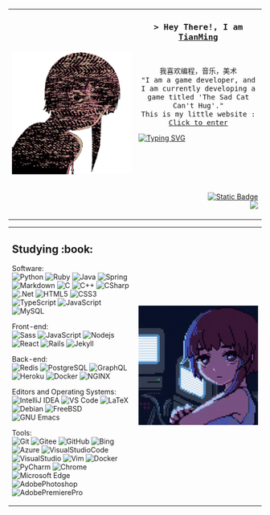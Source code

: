 <table>
  <tr>
    <td width="50%">
      <img src="https://github.com/Blackcat-love/Blackcat-love/blob/main/static/images/lain.gif" alt="lain" style="max-width:100%;">
    </td>
    <td width="50%">
      <h3 align="center">
        <samp>&gt; Hey There!, I am <b><a target="_blank" href="https://blackcat-love.github.io/Blackcat-loveBlog/">TianMing</a></b></samp>
      </h3>
      <br/>
      <p align="center">
        <samp>
          我喜欢编程，音乐，美术
          <br/>
          "I am a game developer, and I am currently developing a game titled 'The Sad Cat Can't Hug'."
          <br/>
          This is my little website : <a href="https://thesadcatcanthug.neocities.org/" target="_blank" >Click to enter</a>
        </samp>
      </p>
      <a href="https://git.io/typing-svg">
        <img src="https://readme-typing-svg.demolab.com?font=Fira+Code&weight=200&size=17&duration=4999&pause=1000&color=3340F7&center=true&width=435&lines=Hello+Lain;%E6%97%A0%E8%AE%BA%E5%9C%A8%E5%93%AA%EF%BC%8C%E4%BA%BA%E4%B8%8E%E4%BA%BA%E9%83%BD%E5%BD%BC%E6%AD%A4%E7%9B%B8%E8%BF%9E;%E3%81%A9%E3%81%93%E3%81%AB%E3%81%84%E3%81%A6%E3%82%82%E3%80%81%E4%BA%BA%E3%81%AF%E3%81%A4%E3%81%AA%E3%81%8C%E3%81%A3%E3%81%A6%E3%81%84%E3%82%8B;No+matter+where+you+are%2Cpeople+are+connected" alt="Typing SVG" />
      </a>
          <p align="right" style="margin-top: 100px;">
        <a href="https://blackcat-love.github.io/Blackcat-loveBlog/" target="_blank">
  <img alt="Static Badge" src="https://img.shields.io/badge/blog-%E6%88%91%E7%9A%84%E5%8D%9A%E5%AE%A2-red">
</a>
        <br/>
             <a href="https://x.com/fertilizer_sAsY?s=09" target="_blank">
        <img src="https://img.shields.io/badge/twitter-%E8%81%94%E7%B3%BB%E6%88%91-red?logo=x&logoWidth=10">
             </a>
      </p>
    </td>
  </tr>
</table>


<table>
  <tr>
    <td width="50%">
     <h2>Studying :book: </h2>

Software:
<br/>
![Python](http://img.shields.io/badge/-Python-3776AB?style=flat-square&logo=python&logoColor=ffff4a)
![Ruby](http://img.shields.io/badge/-Ruby-CC342D?style=flat-square&logo=ruby&logoColor=ffe8e8)
![Java](http://img.shields.io/badge/-Java-007396?style=flat-square&logo=java&logoColor=ffffff)
![Spring](http://img.shields.io/badge/-Spring-6DB33F?style=flat-square&logo=spring&logoColor=ffffff)
![Markdown](https://img.shields.io/badge/Markdown-000000?style=flat-square&logo=Markdown&logoColor=white)
![C](https://img.shields.io/badge/C-A8B9CC?style=flat-square&logo=C&logoColor=white)
![C++](https://img.shields.io/badge/C++-00599C?style=flat-square&logo=CPlusPlus&logoColor=white)
![CSharp](https://img.shields.io/badge/CSharp-239120?style=flat-square&logo=CSharp&logoColor=white)
![.Net](https://img.shields.io/badge/.Net-512BD4?style=flat-square&logo=.Net&logoColor=white)
![HTML5](https://img.shields.io/badge/HTML5-E34F26?style=flat-square&logo=HTML5&logoColor=white)
![CSS3](https://img.shields.io/badge/CSS3-1572B6?style=flat-square&logo=CSS3&logoColor=white)
![TypeScript](https://img.shields.io/badge/TypeScript-3178C6?style=flat-square&logo=TypeScript&logoColor=white)
![JavaScript](https://img.shields.io/badge/JavaScript-F7DF1E?style=flat-square&logo=JavaScript&logoColor=white)
![MySQL](https://img.shields.io/badge/MySQL-4479A1?style=flat-square&logo=MySQL&logoColor=white)

Front-end:
<br/>
![Sass](https://img.shields.io/badge/-Sass-%23CC6699?style=flat-square&logo=sass&logoColor=ffffff)
![JavaScript](https://img.shields.io/badge/-JavaScript-%23F7DF1C?style=flat-square&logo=javascript&logoColor=000000&color=d1b01f)
![Nodejs](https://img.shields.io/badge/-Nodejs-black?style=flat-square&logo=Node.js&logoColor=00d632)
![React](https://img.shields.io/badge/-React-%23282C34?style=flat-square&logo=react)
![Rails](http://img.shields.io/badge/-Ruby%20on%20Rails-CC0000?style=flat-square&logo=ruby-on-rails&logoColor=ffffff)
![Jekyll](http://img.shields.io/badge/-Jekyll-CC0000?style=flat-square&logo=jekyll&logoColor=ffffff)


Back-end:
<br/>
![Redis](https://img.shields.io/badge/-Redis-DC382D?style=flat-square&logo=redis&logoColor=ffffff)
![PostgreSQL](https://img.shields.io/badge/-PostgreSQL-336791?style=flat-square&logo=postgresql)
![GraphQL](https://img.shields.io/badge/-GraphQL-E10098?style=flat-square&logo=graphql&logoColor=ffffff)
![Heroku](https://img.shields.io/badge/-Heroku-430098?style=flat-square&logo=heroku&logoColor=ffffff)
![Docker](https://img.shields.io/badge/-Docker-black?style=flat-square&logo=docker)
![NGINX](http://img.shields.io/badge/-NGINX-269539?style=flat-square&logo=nginx&logoColor=ffffff)


Editors and Operating Systems:
<br/>
![IntelliJ IDEA](http://img.shields.io/badge/-IntelliJ%20IDEA-000000?style=flat-square&logo=intellij-idea&logoColor=ffffff)
![VS Code](http://img.shields.io/badge/-VS%20Code-007ACC?style=flat-square&logo=visual-studio-code&logoColor=ffffff)
![LaTeX](http://img.shields.io/badge/-LaTeX-008080?style=flat-square&logo=latex&logoColor=ffffff)
![Debian](http://img.shields.io/badge/-Debian-A81D33?style=flat-square&logo=debian&logoColor=ffffff)
![FreeBSD](http://img.shields.io/badge/-Free%20BSD-AB2B28?style=flat-square&logo=freebsd&logoColor=ffffff)
![GNU Emacs](http://img.shields.io/badge/-GNU%20Emacs-7F5AB6?style=flat-square&logo=gnu-emacs&logoColor=ffffff)

Tools:
<br/>
![Git](https://img.shields.io/badge/Git-F05032?style=flat-square&logo=Git&logoColor=white)
![Gitee](https://img.shields.io/badge/Gitee-C71D23?style=flat-square&logo=Gitee&logoColor=white)
![GitHub](https://img.shields.io/badge/GitHub-181717?style=flat-square&logo=GitHub&logoColor=white)
![Bing](https://img.shields.io/badge/Bing-258FFA?style=flat-square&logo=MicrosoftBing&logoColor=white)
![Azure](https://img.shields.io/badge/Azure-0078D4?style=flat-square&logo=MicrosoftAzure&logoColor=white)
![VisualStudioCode](https://img.shields.io/badge/VisualStudioCode-007ACC?style=flat-square&logo=VisualStudioCode&logoColor=white)
![VisualStudio](https://img.shields.io/badge/VisualStudio-5C2D91?style=flat-square&logo=VisualStudio&logoColor=white)
![Vim](https://img.shields.io/badge/Vim-019733?style=flat-square&logo=Vim&logoColor=white)
![Docker](https://img.shields.io/badge/Docker-2496ED?style=flat-square&logo=Docker&logoColor=white)
![PyCharm](https://img.shields.io/badge/PyCharm-000000?style=flat-square&logo=PyCharm&logoColor=white)
![Chrome](https://img.shields.io/badge/Chrome-4285F4?style=flat-square&logo=GoogleChrome&logoColor=white)
![Microsoft Edge](https://img.shields.io/badge/Microsoft-5E5E5E?style=flat-square&logo=Microsoft&logoColor=white)
![AdobePhotoshop](https://img.shields.io/badge/AdobePhotoshop-31A8FF?style=flat-square&logo=AdobePhotoshop&logoColor=white)
![AdobePremierePro](https://img.shields.io/badge/AdobePremierePro-9999FF?style=flat-square&logo=AdobePremierePro&logoColor=white)
    </td>
    <td width="50%">
      <img src="https://github.com/Blackcat-love/Blackcat-love/blob/main/static/images/lain-serial-experiments-lain.gif" alt="lain" style="max-width:100%;">
    </td>
  </tr>
</table>











